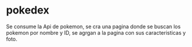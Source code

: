 # pokedex
Se  consume la Api de pokemon, se  cra  una pagina donde se buscan los pokemon por nombre y ID, se agrgan a la pagina con sus  caracteristicas y foto.
